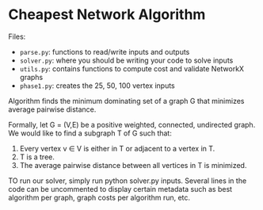 # Cheapest Network Algorithm 

Files:
- `parse.py`: functions to read/write inputs and outputs
- `solver.py`: where you should be writing your code to solve inputs
- `utils.py`: contains functions to compute cost and validate NetworkX graphs
- `phase1.py`: creates the 25, 50, 100 vertex inputs

Algorithm finds the minimum dominating set of a graph G that minimizes average pairwise distance.

Formally, let G = (V,E) be a positive weighted, connected, undirected graph. We would like to find a subgraph T of
G such that:
1. Every vertex v ∈ V is either in T or adjacent to a vertex in T.
2. T is a tree.
3. The average pairwise distance between all vertices in T is minimized.


TO run our solver, simply run python solver.py inputs. Several lines in the code can be uncommented to display certain metadata such as best algorithm per graph, graph costs per algorithm run, etc. 
